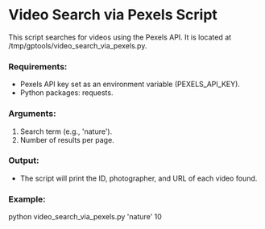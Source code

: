 # Video Search via Pexels Script
This script searches for videos using the Pexels API. It is located at /tmp/gptools/video_search_via_pexels.py.
### Requirements:
- Pexels API key set as an environment variable (PEXELS_API_KEY).
- Python packages: requests.
### Arguments:
1. Search term (e.g., 'nature').
2. Number of results per page.
### Output:
- The script will print the ID, photographer, and URL of each video found.
### Example:
python video_search_via_pexels.py 'nature' 10
